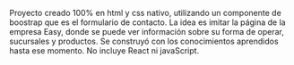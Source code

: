 Proyecto creado 100% en html y css nativo, utilizando un componente de boostrap que es el formulario de contacto. La idea es imitar la página de la empresa Easy, donde se puede ver información sobre su forma de operar, sucursales y productos. Se construyó con los conocimientos aprendidos hasta ese momento. No incluye React ni javaScript.
